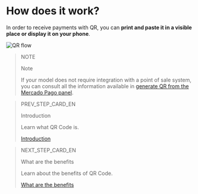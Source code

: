 # How does it work?

In order to receive payments with QR, you can **print and paste it in a visible place or display it on your phone**.

![QR flow](/images/mobile/qr_flujo.en.png)

> NOTE
>
> Note
>
> If your model does not require integration with a point of sale system, you can consult all the information available in [generate QR from the Mercado Pago panel](/developers/en/docs/qr-code/integrations-front).

> PREV_STEP_CARD_EN
>
> Introduction
>
> Learn what QR Code is.
>
> [Introduction](/developers/en/docs/qr-code/introduction)

> NEXT_STEP_CARD_EN
>
> What are the benefits
>
> Learn about the benefits of QR Code.
>
> [What are the benefits](/developers/en/docs/qr-code/introduction/benefits)